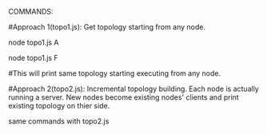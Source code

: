 COMMANDS:

#Approach 1(topo1.js): Get topology starting from any node.

node topo1.js A

node topo1.js F

#This will print same topology starting executing from any node.



#Approach 2(topo2.js): Incremental topology building. Each node is actually running a server. New nodes become existing nodes' clients and print existing topology on thier side.

same commands with topo2.js


